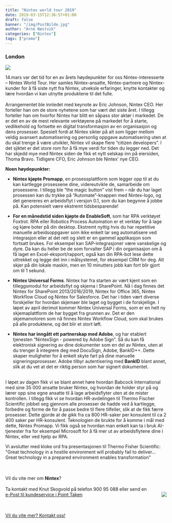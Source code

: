 ```yaml
---
title: "Nintex world tour 2019"
date: 2019-03-15T12:36:57+01:00
draft: false
banner: "/img/PostBilde.jpg"
author: "Arne Nøstvik"
categories: ["Nintex"]
tags: ["promo"]
---
```




### London <br> 

 
 <img class="img-fluid mt-3 mb-3" src="/img/PostBilde.jpg" /> 

14.mars var det tid for en av årets høydepunkter for oss Nintex-interesserte – Nintex World Tour. Her samles Nintex-ansatte, Nintex-partnere og Nintex-kunder for å få siste nytt fra Nintex, utveksle erfaringer, knytte kontakter og lære hvordan vi kan utnytte produktene til det fulle. <br><br>
Arrangementet ble innledet med keynote av Eric Johnson, Nintex CEO. Her forteller han om de store nyhetene som har vært det siste året. I tillegg forteller han om hvorfor Nintex har blitt en såpass stor aktør i markedet. De er det en av de mest relevante verktøyene på markedet for å starte, vedlikehold og fortsette en digital transformasjon av en organisasjon og dens prosesser. Spesielt fordi at Nintex sikter på alt som ligger mellom veldig avansert automatisering og personlig oppgave automatisering uten at du skal trenge å være utvikler, Nintex vil skape flere “citizen developers”. I det sjiktet er det store rom for å få mye verdi for tiden du legger ned. 
Det har skjedd mye med Nintex siden de fikk et nytt selskap inn på eiersiden, Thoma Bravo. Tidligere CFO, Eric Johnson ble Nintex’ nye CEO.  

**Noen høydepunkter:**<br>

* **Nintex kjøpte Promapp**, en prosessplattform som legger opp til at du kan kartlegge prosessene dine, videreutvikle de, samarbeide om prosessene. I tillegg ble “the magic button” vist frem – når du har laget prosessen kan du trykke på “Automate”-knappen med Nintex-logo, og det genereres en arbeidsflyt i versjon 0.1, som du kan begynne å jobbe på. Kan potensielt være ekstremt tidsbesparende!

* **For en månedstid siden kjøpte de EnableSoft**, som har RPA verktøyet Foxtrot. RPA eller Robotics Process Automation er et verktøy for å lage og kjøre boter på din desktop. Ekstremt nyttig hvis du har repetitive manuelle arbeidsoppgaver som ikke enkelt lar seg automatisere ved integrasjon eller at det rett og slett er en gammel applikasjon som fortsatt brukes. For eksempel kan SAP-integrasjoner være vanskelige og dyre. Da kan du heller be de som forvalter SAP i din organisasjon om å få laget en Excel-eksport/rapport, også kan din RPA-bot lese dette uttrekket og legge det inn i målsystemet, for eksempel CRM for deg. Alt skjer på din lokale maskin, men en 10 minutters jobb kan fort blir gjort om til 1 sekund. 
* **Nintex Universal Forms**. Nintex har fra starten av vært kjent som en tilleggsmodul for arbeidsflyt og skjema i SharePoint. Nå i dag finnes det Nintex for SharePoint 2013/2016/2019, Nintex for Office 365, Nintex Workflow Cloud og Nintex for Salesforce. Det har i tiden vært diverse forskjeller for hvordan skjemaer ble laget og bygget i de forskjellige. I løpet av april derimot kommer Nintex Universal Forms, som er en helt ny skjemaplattform de har bygget fra grunnen av. Det er den skjemamotoren som nå finnes Nintex Workflow Cloud, som skal brukes på alle produktene, og det blir et stort løft.  
* **Nintex har inngått ett partnerskap med Adobe**, og har etablert tjenesten “NintexSign - powered by Adobe Sign”. Så du kan få elektronisk signering av dine dokumenter som en del av Nintex, uten at du trenger å integrere deg med DocuSign, Adobe, BankID++. Dette skaper muligheter for å enkelt skyte fart på dine manuelle signeringsprosesser. Adobe tilbyr autentisering med **BankID** blant annet, slik at du vet at det er riktig person som har signert dokumentet. 

<br>
I løpet av dagen fikk vi se blant annet høre hvordan Babcock International med sine 35 000 ansatte bruker Nintex, og hvordan de holder styr på og lærer opp sine egne ansatte til å lage arbeidsflyter uten at de mister kontrollen. 
I tillegg fikk vi se hvordan HR-avdelingen til Thermo Fischer Scientific jobbet seg gjennom alle prosesser de hadde ved å kartlegge, forbedre og forme de for å passe bedre til flere tilfeller, slik at de fikk færre prosesser. Dette gjorde at de gikk fra ca 800 HR-saker per konsulent til ca 2 400 saker per HR-konsulent. Teknologien de brukte for å komme i mål med dette, Nintex Promapp. 
Vi fikk også se hvordan man enkelt kan ta i bruk AI-tjenester fra for eksempel Microsoft for å få mer ut av arbeidsflytene dine i Nintex, eller ved hjelp av RPA. 

Vi avslutter med kloke ord fra presentasjonen til Thermo Fisher Scientific: "Great technology in a hostile environment will probably fail to deliver... Great technology in a prepared environment enables transformation"

<br><br>
Vil du vite mer om **Nintex**?
<br><br>
Ta kontakt med Knut Skogvold på telefon 900 95 088 eller send en <br>
 <img class="card-img-top img-profil img-round mx-auto" src="/img/people/knut-round.jpg" style="float:right;">
<a href="kundeservice i pointtaken.no"  rel="nofollow" onclick="this.href='mailto:' + 'kundeservice' + '@' + 'pointtaken.no'">e-Post til kundeservice i Point Taken</a>
<br>
<br>


<br>
    <a class="btn btn-primary btn-full" href="/contact/" role="button">Vil du vite mer? Kontakt oss!</a>
<br>
<br>